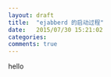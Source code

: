```yaml
---
layout: draft
title:  "ejabberd 的启动过程"
date:   2015/07/30 15:21:02
categories:
comments: true
---
```


hello
